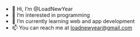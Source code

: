 - 👋 Hi, I’m @LoadNewYear
- 👀 I’m interested in programming
- 🌱 I’m currently learning web and app development
- 📫 You can reach me at loadnewyear@gmail.com

<!---
LoadNewYear/LoadNewYear is a ✨ special ✨ repository because its `README.md` (this file) appears on your GitHub profile.
You can click the Preview link to take a look at your changes.
--->

